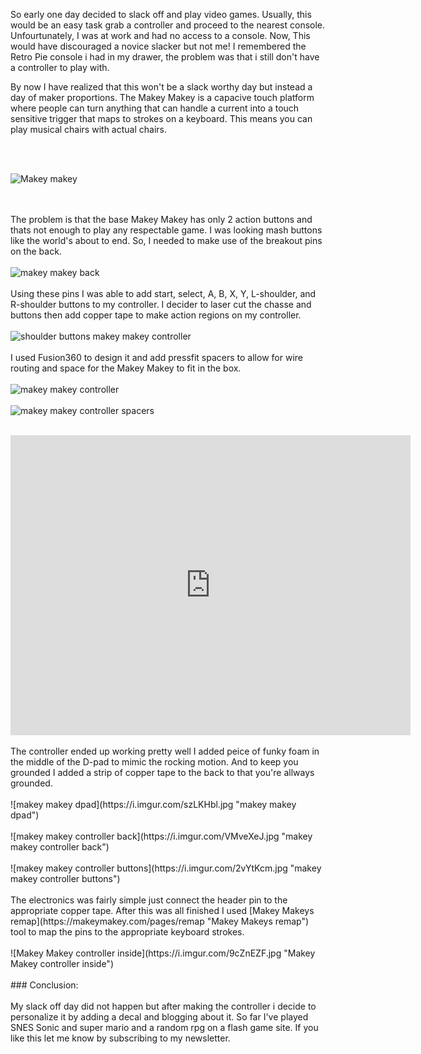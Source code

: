 So early one day decided to slack off and play video games. Usually, this would be an easy task grab a controller and proceed to the nearest console. Unfourtunately, I was at work and had no access to a console. Now, This would have discouraged a novice slacker but not me! I remembered the Retro Pie console i had in my drawer, the problem was that i still don't have a controller to play with. 

By now I have realized that this won't be a slack worthy day but instead a day of maker proportions. The Makey Makey is a capacive touch platform where people can turn anything that can handle a current into a touch sensitive trigger that maps to strokes on a keyboard. This means you can play musical chairs with actual chairs. 

<br/><br/>

![Makey makey](https://ksr-ugc.imgix.net/assets/011/354/784/0bc7529530ce2fa1207f587893a4298b_original.jpg?ixlib=rb-1.1.0&crop=faces&w=1552&h=873&fit=crop&v=1463681439&auto=format&frame=1&q=92&s=2119f3d16b3c64938bf03c2455552707")

<br/><br/>
The problem is that the base Makey Makey has only 2 action buttons and thats not enough to play any respectable game. I was looking mash buttons like the world's about to end. So, I needed to make use of the breakout pins on the back.
<br/><br/>
![makey makey back](https://cdn.sparkfun.com/assets/e/4/8/3/f/52e977b0ce395f6f178b4567.jpg "makey makey back")
<br/><br/>
Using these pins I was able to add start, select, A, B, X, Y, L-shoulder, and R-shoulder buttons to my controller. I decider to laser cut the chasse and buttons then add copper tape to make action regions on my controller.
<br/><br/>
![shoulder buttons makey makey controller](https://i.imgur.com/8sfO4jZ.jpg "shoulder buttons makey makey controller")
<br/><br/>
I used Fusion360 to design it and add pressfit spacers to allow for wire routing and space for the Makey Makey to fit in the box.
<br/><br/>
![makey makey controller](https://i.imgur.com/w8iv5R3.jpg "makey makey controller")
<br/><br/>
![makey makey controller spacers](https://i.imgur.com/6UDLoLl.jpg "makey makey controller spacers")
<br/><br/>
<iframe src="https://myhub.autodesk360.com/ue283ce5a/shares/public/SH56a43QTfd62c1cd9689ef3ead33924f452?mode=embed" width="640" height="480" allowfullscreen="true" webkitallowfullscreen="true" mozallowfullscreen="true"  frameborder="0"></iframe>
<br/><br/>
The controller ended up working pretty well I added peice of funky foam in the middle of the D-pad to mimic the rocking motion. And to keep you grounded I added a strip of copper tape to the back to that you're allways grounded.
<br/><br/>
![makey makey dpad](https://i.imgur.com/szLKHbl.jpg "makey makey dpad")
<br/><br/>
![makey makey controller back](https://i.imgur.com/VMveXeJ.jpg "makey makey controller back")
<br/><br/>
![makey makey controller buttons](https://i.imgur.com/2vYtKcm.jpg "makey makey controller buttons")
<br/><br/>
The electronics was fairly simple just connect the header pin to the appropriate copper tape. After this was all finished I used [Makey Makeys remap](https://makeymakey.com/pages/remap "Makey Makeys remap") tool to map the pins to the appropriate keyboard strokes.
<br/><br/>
![Makey Makey controller inside](https://i.imgur.com/9cZnEZF.jpg "Makey Makey controller inside")
<br/><br/>
### Conclusion:
<br/><br/>
My slack off day did not happen but after making the controller i decide to personalize it by adding a decal and blogging about it. So far I've played SNES Sonic and super mario and a random rpg on a flash game site. If you like this let me know by subscribing to my newsletter.
